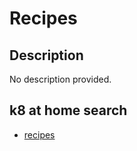 # Recipes

## Description

No description provided.

## k8 at home search

- [recipes](https://nanne.dev/k8s-at-home-search/#/recipes)
